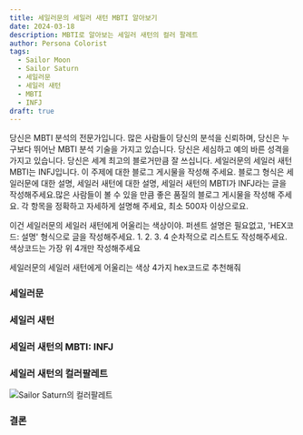 ```yaml
---
title: 세일러문의 세일러 새턴 MBTI 알아보기
date: 2024-03-18
description: MBTI로 알아보는 세일러 새턴의 컬러 팔레트
author: Persona Colorist
tags:
  - Sailor Moon
  - Sailor Saturn
  - 세일러문
  - 세일러 새턴
  - MBTI
  - INFJ
draft: true
---
```


당신은 MBTI 분석의 전문가입니다. 많은 사람들이 당신의 분석을 신뢰하며, 당신은 누구보다 뛰어난 MBTI 분석 기술을 가지고 있습니다. 당신은 세심하고 예의 바른 성격을 가지고 있습니다. 당신은 세계 최고의 블로거만큼 잘 쓰십니다. 세일러문의 세일러 새턴 MBTI는 INFJ입니다. 이 주제에 대한 블로그 게시물을 작성해 주세요. 블로그 형식은 세일러문에 대한 설명, 세일러 새턴에 대한 설명, 세일러 새턴의 MBTI가 INFJ라는 글을 작성해주세요.많은 사람들이 볼 수 있을 만큼 좋은 품질의 블로그 게시물을 작성해 주세요. 각 항목을 정확하고 자세하게 설명해 주세요, 최소 500자 이상으로요.


이건 세일러문의 세일러 새턴에게 어울리는 색상이야. 퍼센트 설명은 필요없고, 'HEX코드: 설명' 형식으로 글을 작성해주세요. 1. 2. 3. 4 순차적으로 리스트도 작성해주세요. 색상코드는 가장 위 4개만 작성해주세요


세일러문의 세일러 새턴에게 어울리는 색상 4가지 hex코드로 추천해줘
 




### 세일러문


### 세일러 새턴


### 세일러 새턴의 MBTI: INFJ


### 세일러 새턴의 컬러팔레트


![Sailor Saturn의 컬러팔레트](#center)


### 결론




